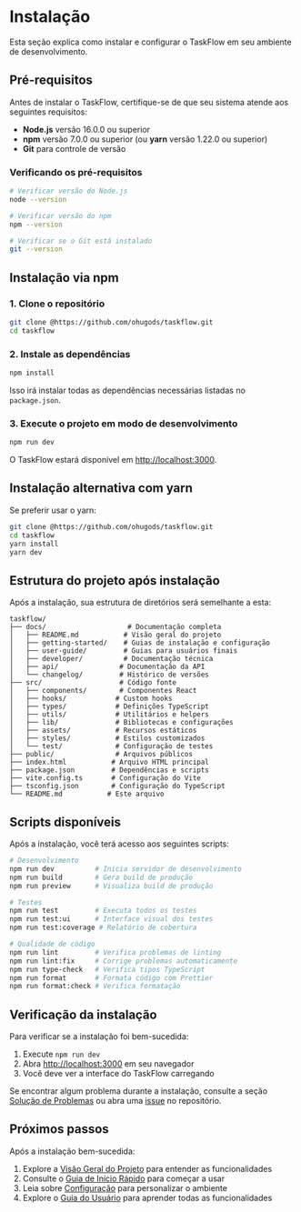 # Instalação

Esta seção explica como instalar e configurar o TaskFlow em seu ambiente de desenvolvimento.

## Pré-requisitos

Antes de instalar o TaskFlow, certifique-se de que seu sistema atende aos seguintes requisitos:

- **Node.js** versão 16.0.0 ou superior
- **npm** versão 7.0.0 ou superior (ou **yarn** versão 1.22.0 ou superior)
- **Git** para controle de versão

### Verificando os pré-requisitos

```bash
# Verificar versão do Node.js
node --version

# Verificar versão do npm
npm --version

# Verificar se o Git está instalado
git --version
```

## Instalação via npm

### 1. Clone o repositório

```bash
git clone @https://github.com/ohugods/taskflow.git
cd taskflow
```

### 2. Instale as dependências

```bash
npm install
```

Isso irá instalar todas as dependências necessárias listadas no `package.json`.

### 3. Execute o projeto em modo de desenvolvimento

```bash
npm run dev
```

O TaskFlow estará disponível em [http://localhost:3000](http://localhost:3000).

## Instalação alternativa com yarn

Se preferir usar o yarn:

```bash
git clone @https://github.com/ohugods/taskflow.git
cd taskflow
yarn install
yarn dev
```

## Estrutura do projeto após instalação

Após a instalação, sua estrutura de diretórios será semelhante a esta:

```
taskflow/
├── docs/                    # Documentação completa
│   ├── README.md           # Visão geral do projeto
│   ├── getting-started/    # Guias de instalação e configuração
│   ├── user-guide/         # Guias para usuários finais
│   ├── developer/          # Documentação técnica
│   ├── api/               # Documentação da API
│   └── changelog/         # Histórico de versões
├── src/                   # Código fonte
│   ├── components/        # Componentes React
│   ├── hooks/            # Custom hooks
│   ├── types/            # Definições TypeScript
│   ├── utils/            # Utilitários e helpers
│   ├── lib/              # Bibliotecas e configurações
│   ├── assets/           # Recursos estáticos
│   ├── styles/           # Estilos customizados
│   └── test/             # Configuração de testes
├── public/               # Arquivos públicos
├── index.html           # Arquivo HTML principal
├── package.json         # Dependências e scripts
├── vite.config.ts       # Configuração do Vite
├── tsconfig.json        # Configuração do TypeScript
└── README.md           # Este arquivo
```

## Scripts disponíveis

Após a instalação, você terá acesso aos seguintes scripts:

```bash
# Desenvolvimento
npm run dev          # Inicia servidor de desenvolvimento
npm run build        # Gera build de produção
npm run preview      # Visualiza build de produção

# Testes
npm run test         # Executa todos os testes
npm run test:ui      # Interface visual dos testes
npm run test:coverage # Relatório de cobertura

# Qualidade de código
npm run lint         # Verifica problemas de linting
npm run lint:fix     # Corrige problemas automaticamente
npm run type-check   # Verifica tipos TypeScript
npm run format       # Formata código com Prettier
npm run format:check # Verifica formatação
```

## Verificação da instalação

Para verificar se a instalação foi bem-sucedida:

1. Execute `npm run dev`
2. Abra [http://localhost:3000](http://localhost:3000) em seu navegador
3. Você deve ver a interface do TaskFlow carregando

Se encontrar algum problema durante a instalação, consulte a seção [Solução de Problemas](../user-guide/troubleshooting.md) ou abra uma [issue](@https://github.com/ohugods/taskflow/issues) no repositório.

## Próximos passos

Após a instalação bem-sucedida:

1. Explore a [Visão Geral do Projeto](../README.md) para entender as funcionalidades
2. Consulte o [Guia de Início Rápido](./quick-start.md) para começar a usar
3. Leia sobre [Configuração](./configuration.md) para personalizar o ambiente
4. Explore o [Guia do Usuário](../user-guide/features.md) para aprender todas as funcionalidades
